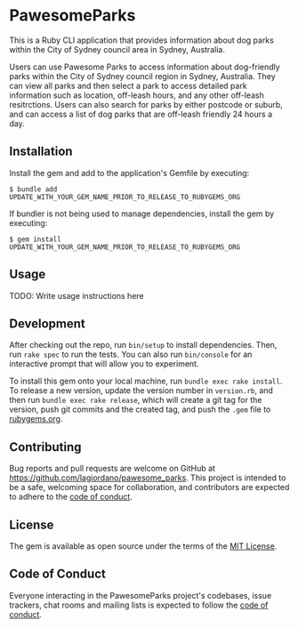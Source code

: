 # PawesomeParks

This is a Ruby CLI application that provides information about dog parks within the City of Sydney council area in Sydney, Australia. 

Users can use Pawesome Parks to access information about dog-friendly parks within the City of Sydney council region in Sydney, Australia. They can view all parks and then select a park to access detailed park information such as location, off-leash hours, and any other off-leash resitrctions. Users can also search for parks by either postcode or suburb, and can access a list of dog parks that are off-leash friendly 24 hours a day. 


## Installation

Install the gem and add to the application's Gemfile by executing:

    $ bundle add UPDATE_WITH_YOUR_GEM_NAME_PRIOR_TO_RELEASE_TO_RUBYGEMS_ORG

If bundler is not being used to manage dependencies, install the gem by executing:

    $ gem install UPDATE_WITH_YOUR_GEM_NAME_PRIOR_TO_RELEASE_TO_RUBYGEMS_ORG


## Usage

TODO: Write usage instructions here

## Development

After checking out the repo, run `bin/setup` to install dependencies. Then, run `rake spec` to run the tests. You can also run `bin/console` for an interactive prompt that will allow you to experiment.

To install this gem onto your local machine, run `bundle exec rake install`. To release a new version, update the version number in `version.rb`, and then run `bundle exec rake release`, which will create a git tag for the version, push git commits and the created tag, and push the `.gem` file to [rubygems.org](https://rubygems.org).

## Contributing

Bug reports and pull requests are welcome on GitHub at https://github.com/lagiordano/pawesome_parks. This project is intended to be a safe, welcoming space for collaboration, and contributors are expected to adhere to the [code of conduct](https://github.com/lagiordano/pawesome_parks/blob/main/CODE_OF_CONDUCT.md).

## License

The gem is available as open source under the terms of the [MIT License](https://opensource.org/licenses/MIT).

## Code of Conduct

Everyone interacting in the PawesomeParks project's codebases, issue trackers, chat rooms and mailing lists is expected to follow the [code of conduct](https://github.com/lagiordano/pawesome_parks/blob/main/CODE_OF_CONDUCT.md).

